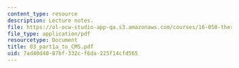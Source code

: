 ```yaml
---
content_type: resource
description: Lecture notes.
file: https://ol-ocw-studio-app-qa.s3.amazonaws.com/courses/16-050-thermal-energy-fall-2002/7ad40d4087bf332cf6da225f14cfd565_03_part1a_to_CMS.pdf
file_type: application/pdf
resourcetype: Document
title: 03_part1a_to_CMS.pdf
uid: 7ad40d40-87bf-332c-f6da-225f14cfd565
---
```

